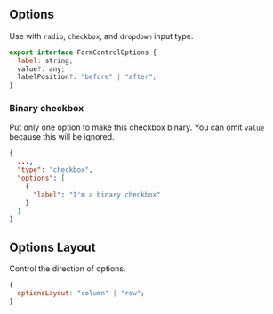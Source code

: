 ## Options

Use with `radio`, `checkbox`, and `dropdown` input type.

```javascript
export interface FormControlOptions {
  label: string;
  value?: any;
  labelPosition?: "before" | "after";
}
```

### Binary checkbox

Put only one option to make this checkbox binary. You can omit `value` because this will be ignored.

```json
{
  ...,
  "type": "checkbox",
  "options": [
    {
      "label": "I'm a binary checkbox"
    }
  ]
}
```

## Options Layout

Control the direction of options.

```javascript
{
  optionsLayout: "column" | "row";
}
```
